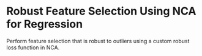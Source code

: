 # **Robust Feature Selection Using NCA for Regression**

Perform feature selection that is robust to outliers using a custom robust loss function in NCA.
